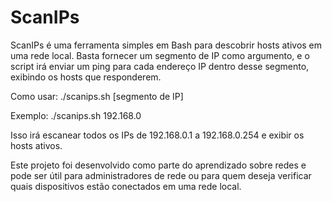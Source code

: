 # ScanIPs

ScanIPs é uma ferramenta simples em Bash para descobrir hosts ativos em uma rede local. Basta fornecer um segmento de IP como argumento, e o script irá enviar um ping para cada endereço IP dentro desse segmento, exibindo os hosts que responderem.

Como usar:
./scanips.sh [segmento de IP]

Exemplo:
./scanips.sh 192.168.0

Isso irá escanear todos os IPs de 192.168.0.1 a 192.168.0.254 e exibir os hosts ativos.

Este projeto foi desenvolvido como parte do aprendizado sobre redes e pode ser útil para administradores de rede ou para quem deseja verificar quais dispositivos estão conectados em uma rede local.
